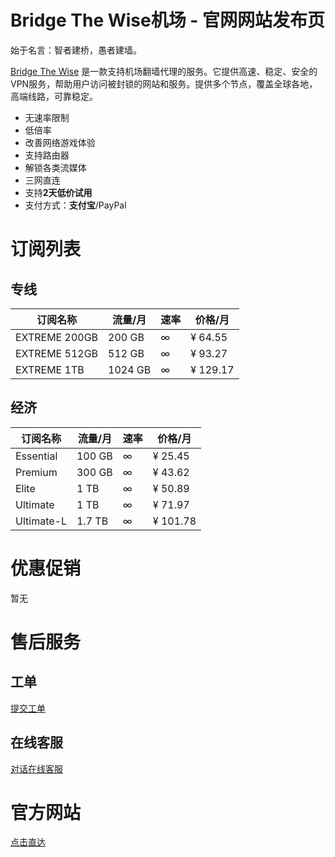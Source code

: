 # Bridge The Wise机场 - 官网网站发布页

始于名言：智者建桥，愚者建墙。

[Bridge The Wise](https://patriot.ninja/aff.php?aff=2143) 是一款支持机场翻墙代理的服务。它提供高速、稳定、安全的VPN服务，帮助用户访问被封锁的网站和服务。提供多个节点，覆盖全球各地，高端线路，可靠稳定。

- 无速率限制
- 低倍率
- 改善网络游戏体验
- 支持路由器
- 解锁各类流媒体
- 三网直连
- 支持**2天低价试用**
- 支付方式：**支付宝**/PayPal

# **订阅列表**

## 专线

| 订阅名称 | 流量/月 | 速率 | 价格/月 |
| --- | --- | --- | --- |
| EXTREME 200GB | 200 GB | ∞ | ¥ 64.55 |
| EXTREME 512GB | 512 GB | ∞ | ¥ 93.27 |
| EXTREME 1TB | 1024 GB | ∞ | ¥ 129.17 |

## 经济

| 订阅名称 | 流量/月 | 速率 | 价格/月 |
| --- | --- | --- | --- |
| Essential | 100 GB | ∞ | ¥ 25.45 |
| Premium | 300 GB | ∞ | ¥ 43.62 |
| Elite | 1 TB | ∞ | ¥ 50.89 |
| Ultimate | 1 TB | ∞ | ¥ 71.97 |
| Ultimate-L | 1.7 TB | ∞ | ¥ 101.78 |

# **优惠促销**

暂无

# **售后服务**

## **工单**

[提交工单](https://patriot.ninja/submitticket.php)

## **在线客服**

[对话在线客服](https://patriot.ninja/clientarea.php)

# **官方网站**

[点击直达](https://patriot.ninja/aff.php?aff=2143)

